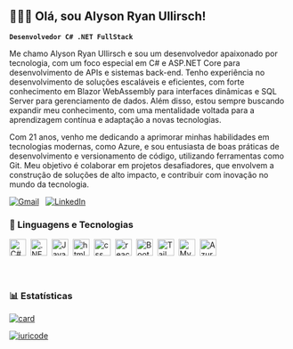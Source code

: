 ## 👩🏻‍💻 Olá, sou Alyson Ryan Ullirsch!

**`Desenvolvedor C# .NET FullStack`**

Me chamo Alyson Ryan Ullirsch e sou um desenvolvedor apaixonado por tecnologia, com um foco especial em C# e ASP.NET Core para desenvolvimento de APIs e sistemas back-end. Tenho experiência no desenvolvimento de soluções escaláveis e eficientes, com forte conhecimento em Blazor WebAssembly para interfaces dinâmicas e SQL Server para gerenciamento de dados. Além disso, estou sempre buscando expandir meu conhecimento, com uma mentalidade voltada para a aprendizagem contínua e adaptação a novas tecnologias.

Com 21 anos, venho me dedicando a aprimorar minhas habilidades em tecnologias modernas, como Azure, e sou entusiasta de boas práticas de desenvolvimento e versionamento de código, utilizando ferramentas como Git. Meu objetivo é colaborar em projetos desafiadores, que envolvem a construção de soluções de alto impacto, e contribuir com inovação no mundo da tecnologia.

[![Gmail](https://img.shields.io/badge/Gmail-D14836?style=for-the-badge&logo=gmail&logoColor=white)](mailto:alysonullirsch8@gmail.com) &nbsp; [![LinkedIn](https://img.shields.io/badge/LinkedIn-0077B5?style=for-the-badge&logo=linkedin&logoColor=white)](https://www.linkedin.com/in/alyson-ryan-ullirsch)

### 🤖 Linguagens e Tecnologias

<img 
    align="left" 
    alt="C#"
    title="HTML" 
    height="30px" 
    style="padding-right: 5px;" 
    src="https://img.shields.io/badge/C%23-239120?style=for-the-badge&logo=c-sharp&logoColor=white" 
/>
<img 
    align="left" 
    alt=".NET" 
    title="CSS"
    height="30px" 
    style="padding-right: 5px;" 
    src="https://img.shields.io/badge/.NET-5C2D91?style=for-the-badge&logo=.net&logoColor=white" 
/>
<img 
    align="left" 
    alt="JavaScript" 
    title="JavaScript"
    height="30px" 
    style="padding-right: 5px;" 
    src="https://img.shields.io/badge/JavaScript-323330?style=for-the-badge&logo=javascript&logoColor=F7DF1E" 
/>
<img 
    align="left" 
    alt="html"
    title="TypeScript" 
    height="30px" 
    style="padding-right: 5px;" 
    src="https://img.shields.io/badge/HTML5-E34F26?style=for-the-badge&logo=html5&logoColor=white" 
/>
<img 
    align="left" 
    alt="css"
    title="React" 
    height="30px" 
    style="padding-right: 5px;" 
    src="https://img.shields.io/badge/CSS3-1572B6?style=for-the-badge&logo=css3&logoColor=white" 
/>
<img 
    align="left" 
    alt="react" 
    title="Next.js"
    height="30px" 
    style="padding-right: 5px;" 
    src="https://img.shields.io/badge/React-20232A?style=for-the-badge&logo=react&logoColor=61DAFB" 
/>
<img 
    align="left" 
    alt="Bootstrap"
    title="Bootstrap" 
    height="30px" 
    style="padding-right: 5px;" 
    src="https://img.shields.io/badge/Bootstrap-563D7C?style=for-the-badge&logo=bootstrap&logoColor=white" 
/>
<img 
    align="left" 
    alt="Tailwind" 
    title="Tailwind"
    height="30px" 
    style="padding-right: 5px;" 
    src="https://img.shields.io/badge/Tailwind_CSS-38B2AC?style=for-the-badge&logo=tailwind-css&logoColor=white" 
/>
<img 
    align="left" 
    alt="MySql" 
    title="SASS"
    height="30px" 
    style="padding-right: 5px;" 
    src="https://img.shields.io/badge/MySQL-00000F?style=for-the-badge&logo=mysql&logoColor=white" 
/>
<img 
    align="left" 
    alt="Azure" 
    title="PHP"
    height="30px" 
    style="padding-right: 5px;" 
    src="https://img.shields.io/badge/Microsoft_Azure-0089D6?style=for-the-badge&logo=microsoft-azure&logoColor=white" 
/>

<br/>
<br/>
<br/>
<br/>

### 📊 Estatísticas

[![card](https://github-readme-stats.vercel.app/api?username=AlysonRyan01&theme=tokyonight&show_icons=true)](https://github.com/AlysonRyan01/github-readme-stats)

[![iuricode](https://github-readme-stats.vercel.app/api/top-langs/?username=AlysonRyan01&layout=compact&theme=tokyonight)](https://github.com/AlysonRyan01/github-readme-stats)




